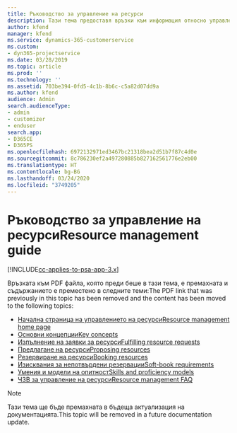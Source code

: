 ```yaml
---
title: Ръководство за управление на ресурси
description: Тази тема предоставя връзки към информация относно управлението на ресурси в Project Service Automation
author: kfend
manager: kfend
ms.service: dynamics-365-customerservice
ms.custom:
- dyn365-projectservice
ms.date: 03/28/2019
ms.topic: article
ms.prod: ''
ms.technology: ''
ms.assetid: 703be394-0fd5-4c1b-8b6c-c5a82d07dd9a
ms.author: kfend
audience: Admin
search.audienceType:
- admin
- customizer
- enduser
search.app:
- D365CE
- D365PS
ms.openlocfilehash: 6972132971ed3467bc21318bea2d51b7f87c4d0e
ms.sourcegitcommit: 8c786230ef2a497280885b827162561776e2eb00
ms.translationtype: HT
ms.contentlocale: bg-BG
ms.lasthandoff: 03/24/2020
ms.locfileid: "3749205"
---
```

# <a name="resource-management-guide"></a><span data-ttu-id="adb5a-103">Ръководство за управление на ресурси</span><span class="sxs-lookup"><span data-stu-id="adb5a-103">Resource management guide</span></span>

[!INCLUDE[cc-applies-to-psa-app-3.x](../../includes/cc-applies-to-psa-app-3x.md)]

<span data-ttu-id="adb5a-104">Връзката към PDF файла, която преди беше в тази тема, е премахната и съдържанието е преместено в следните теми:</span><span class="sxs-lookup"><span data-stu-id="adb5a-104">The PDF link that was previously in this topic has been removed and the content has been moved to the following topics:</span></span>

- [<span data-ttu-id="adb5a-105">Начална страница на управлението на ресурси</span><span class="sxs-lookup"><span data-stu-id="adb5a-105">Resource management home page</span></span>](../resource-management-home-page.md)
- [<span data-ttu-id="adb5a-106">Основни концепции</span><span class="sxs-lookup"><span data-stu-id="adb5a-106">Key concepts</span></span>](../reports-key-concepts.md)
- [<span data-ttu-id="adb5a-107">Изпълнение на заявки за ресурси</span><span class="sxs-lookup"><span data-stu-id="adb5a-107">Fulfilling resource requests</span></span>](../resource-management-fulfill-requests.md)
- [<span data-ttu-id="adb5a-108">Предлагане на ресурси</span><span class="sxs-lookup"><span data-stu-id="adb5a-108">Proposing resources</span></span>](../resource-management-propose-resources.md)
- [<span data-ttu-id="adb5a-109">Резервиране на ресурси</span><span class="sxs-lookup"><span data-stu-id="adb5a-109">Booking resources</span></span>](../resource-management-book-resources-scheduleboard.md)
- [<span data-ttu-id="adb5a-110">Изисквания за непотвърдени резервации</span><span class="sxs-lookup"><span data-stu-id="adb5a-110">Soft-book requirements</span></span>](../resource-management-softbook-requirements.md)
- [<span data-ttu-id="adb5a-111">Умения и модели на опитност</span><span class="sxs-lookup"><span data-stu-id="adb5a-111">Skills and proficiency models</span></span>](../resource-management-skills-proficiency.md)
- [<span data-ttu-id="adb5a-112">ЧЗВ за управление на ресурси</span><span class="sxs-lookup"><span data-stu-id="adb5a-112">Resource management FAQ</span></span>](../resource-management-faq.md)

> [!NOTE]
> <span data-ttu-id="adb5a-113">Тази тема ще бъде премахната в бъдеща актуализация на документацията.</span><span class="sxs-lookup"><span data-stu-id="adb5a-113">This topic will be removed in a future documentation update.</span></span> 
